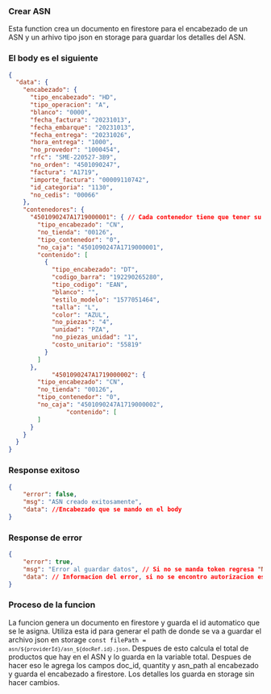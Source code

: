 ### Crear ASN

Esta function crea un documento en firestore para el encabezado de un ASN y un arhivo tipo json en storage para guardar los detalles del ASN.

### El body es el siguiente

```json
{
  "data": {
    "encabezado": {
      "tipo_encabezado": "HD", 
      "tipo_operacion": "A",
      "blanco": "0000",
      "fecha_factura": "20231013",
      "fecha_embarque": "20231013",
      "fecha_entrega": "20231026",
      "hora_entrega": "1000",
      "no_provedor": "1000454",
      "rfc": "SME-220527-3B9",
      "no_orden": "4501090247",
      "factura": "A1719",
      "importe_factura": "00009110742",
      "id_categoria": "1130",
      "no_cedis": "00066"
    },
    "contenedores": {
      "4501090247A1719000001": { // Cada contenedor tiene que tener su identificador
        "tipo_encabezado": "CN",
        "no_tienda": "00126",
        "tipo_contenedor": "0",
        "no_caja": "4501090247A1719000001",
        "contenido": [ 
          {
            "tipo_encabezado": "DT",
            "codigo_barra": "192290265280",
            "tipo_codigo": "EAN",
            "blanco": "",
            "estilo_modelo": "1577051464",
            "talla": "L",
            "color": "AZUL",
            "no_piezas": "4",
            "unidad": "PZA",
            "no_piezas_unidad": "1",
            "costo_unitario": "55819"
          }
        ]
      },
			"4501090247A1719000002": {
        "tipo_encabezado": "CN",
        "no_tienda": "00126",
        "tipo_contenedor": "0",
        "no_caja": "4501090247A1719000002",
				"contenido": [ 
        ]
      }
    }
  }
}
```

### Response exitoso

```json
{
	"error": false, 
	"msg": "ASN creado exitosamente",
	"data": //Encabezado que se mando en el body
}
```

### Response de error

```json
{
	"error": true,
	"msg": "Error al guardar datos", // Si no se manda token regresa "NO SE ENCONTRO AUTORIZACION"
	"data": // Informacion del error, si no se encontro autorizacion este campo estara vacio.
}
```
### Proceso de la funcion

La funcion genera un documento en firestore y guarda el id automatico que se le asigna. Utiliza esta id para generar el path de donde se va a guardar el archivo json en storage <code>const filePath = `asn/${providerId}/asn_${docRef.id}.json`</code>. Despues de esto calcula el total de productos que hay en el ASN y lo guarda en la variable total.
Despues de hacer eso le agrega los campos doc_id, quantity y asn_path al encabezado y guarda el encabezado a firestore.
Los detalles los guarda en storage sin hacer cambios.